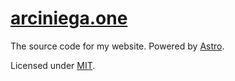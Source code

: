 # [arciniega.one](arciniega.one)
The source code for my website. 
Powered by [Astro](https://astro.build).

Licensed under [MIT](https://github.com/solelychloe/arciniega.one/blob/main/LICENSE).
